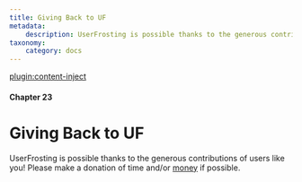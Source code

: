 ```yaml
---
title: Giving Back to UF
metadata:
    description: UserFrosting is possible thanks to the generous contributions of users like you!
taxonomy:
    category: docs
---
```

[plugin:content-inject](/modular/_update5.0)

#### Chapter 23

# Giving Back to UF

UserFrosting is possible thanks to the generous contributions of users like you! Please make a donation of time and/or [money](https://opencollective.com/userfrosting) if possible.
